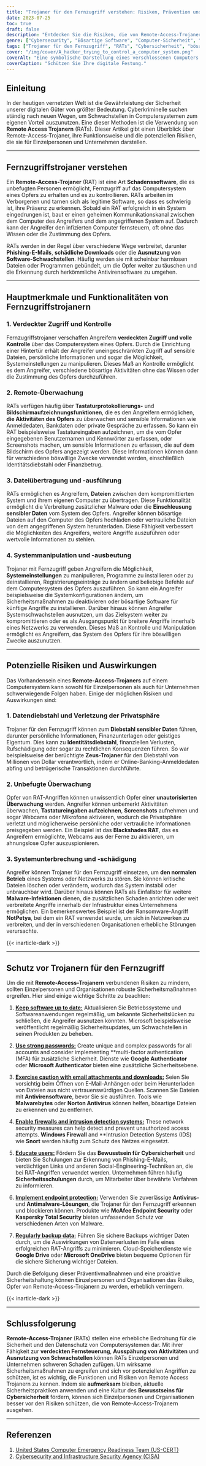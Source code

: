 ```yaml
---
title: "Trojaner für den Fernzugriff verstehen: Risiken, Prävention und Schutz"
date: 2023-07-25
toc: true
draft: false
description: "Entdecken Sie die Risiken, die von Remote-Access-Trojanern (RATs) ausgehen, und lernen Sie wirksame Präventions- und Schutzmaßnahmen zum Schutz Ihrer Computersysteme und Daten kennen."
genre: ["Cybersecurity", "Bösartige Software", "Computer-Sicherheit", "Digitale Bedrohungen", "Trojaner für den Fernzugriff", "Datenschutz", "Datenschutz", "Cyberkriminalität", "Netzwerksicherheit", "Informationssicherheit"]
tags: ["Trojaner für den Fernzugriff", "RATs", "Cybersicherheit", "bösartige Software", "Computersicherheit", "digitale Bedrohungen", "datenschutz", "Verletzung der Privatsphäre", "unbefugte Überwachung", "Systemunterbrechung", "Identitätsdiebstahl", "Finanzbetrug", "Bewusstsein für Cybersicherheit", "Netzwerksicherheit", "Informationssicherheit", "Software-Schwachstellen", "Phishing-Mails", "Datendiebstahl", "Systemmanipulation", "Fernsteuerung", "Cybersicherheitsmaßnahmen", "Endpunktschutz", "sichere Passwörter", "Firewall", "Einbruchserkennung", "Datensicherung", "Datensicherheit", "Cyber-Bedrohungen", "digitale Sicherheit", "Cyber-Abwehr"]
cover: "/img/cover/A_hacker_trying_to_control_a_computer_system.png"
coverAlt: "Eine symbolische Darstellung eines verschlossenen Computers mit Ketten, die die Notwendigkeit eines Schutzes gegen Fernzugriffstrojaner verdeutlicht."
coverCaption: "Schützen Sie Ihre digitale Festung."
---
```


## Einleitung

In der heutigen vernetzten Welt ist die Gewährleistung der Sicherheit unserer digitalen Güter von größter Bedeutung. Cyberkriminelle suchen ständig nach neuen Wegen, um Schwachstellen in Computersystemen zum eigenen Vorteil auszunutzen. Eine dieser Methoden ist die Verwendung von **Remote Access Trojanern** (RATs). Dieser Artikel gibt einen Überblick über Remote-Access-Trojaner, ihre Funktionsweise und die potenziellen Risiken, die sie für Einzelpersonen und Unternehmen darstellen.

______

## Fernzugriffstrojaner verstehen

Ein **Remote-Access-Trojaner** (RAT) ist eine Art **Schadenssoftware**, die es unbefugten Personen ermöglicht, Fernzugriff auf das Computersystem eines Opfers zu erhalten und es zu kontrollieren. RATs arbeiten im Verborgenen und tarnen sich als legitime Software, so dass es schwierig ist, ihre Präsenz zu erkennen. Sobald ein RAT erfolgreich in ein System eingedrungen ist, baut er einen geheimen Kommunikationskanal zwischen dem Computer des Angreifers und dem angegriffenen System auf. Dadurch kann der Angreifer den infizierten Computer fernsteuern, oft ohne das Wissen oder die Zustimmung des Opfers.

RATs werden in der Regel über verschiedene Wege verbreitet, darunter **Phishing-E-Mails**, **schädliche Downloads** oder die **Ausnutzung von Software-Schwachstellen**. Häufig werden sie mit scheinbar harmlosen Dateien oder Programmen gebündelt, um die Opfer weiter zu täuschen und die Erkennung durch herkömmliche Antivirensoftware zu umgehen.

______

## Hauptmerkmale und Funktionalitäten von Fernzugriffstrojanern

### 1. Verdeckter Zugriff und Kontrolle

Fernzugriffstrojaner verschaffen Angreifern **verdeckten Zugriff und volle Kontrolle** über das Computersystem eines Opfers. Durch die Einrichtung einer Hintertür erhält der Angreifer uneingeschränkten Zugriff auf sensible Dateien, persönliche Informationen und sogar die Möglichkeit, Systemeinstellungen zu manipulieren. Dieses Maß an Kontrolle ermöglicht es dem Angreifer, verschiedene bösartige Aktivitäten ohne das Wissen oder die Zustimmung des Opfers durchzuführen.

### 2. Remote-Überwachung

RATs verfügen häufig über **Tastaturprotokollierungs-** und **Bildschirmaufzeichnungsfunktionen**, die es den Angreifern ermöglichen, **die Aktivitäten des Opfers** zu überwachen und sensible Informationen wie Anmeldedaten, Bankdaten oder private Gespräche zu erfassen. So kann ein RAT beispielsweise Tastatureingaben aufzeichnen, um die vom Opfer eingegebenen Benutzernamen und Kennwörter zu erfassen, oder Screenshots machen, um sensible Informationen zu erfassen, die auf dem Bildschirm des Opfers angezeigt werden. Diese Informationen können dann für verschiedene böswillige Zwecke verwendet werden, einschließlich Identitätsdiebstahl oder Finanzbetrug.

### 3. Dateiübertragung und -ausführung

RATs ermöglichen es Angreifern, **Dateien** zwischen dem kompromittierten System und ihrem eigenen Computer zu übertragen. Diese Funktionalität ermöglicht die Verbreitung zusätzlicher Malware oder die **Einschleusung sensibler Daten** vom System des Opfers. Angreifer können bösartige Dateien auf den Computer des Opfers hochladen oder vertrauliche Dateien von dem angegriffenen System herunterladen. Diese Fähigkeit verbessert die Möglichkeiten des Angreifers, weitere Angriffe auszuführen oder wertvolle Informationen zu stehlen.

### 4. Systemmanipulation und -ausbeutung

Trojaner mit Fernzugriff geben Angreifern die Möglichkeit, **Systemeinstellungen** zu manipulieren, Programme zu installieren oder zu deinstallieren, Registrierungseinträge zu ändern und beliebige Befehle auf dem Computersystem des Opfers auszuführen. So kann ein Angreifer beispielsweise die Systemkonfigurationen ändern, um Sicherheitsmaßnahmen zu deaktivieren oder bösartige Software für künftige Angriffe zu installieren. Darüber hinaus können Angreifer Systemschwachstellen ausnutzen, um das Zielsystem weiter zu kompromittieren oder es als Ausgangspunkt für breitere Angriffe innerhalb eines Netzwerks zu verwenden. Dieses Maß an Kontrolle und Manipulation ermöglicht es Angreifern, das System des Opfers für ihre böswilligen Zwecke auszunutzen.

______

## Potenzielle Risiken und Auswirkungen

Das Vorhandensein eines **Remote-Access-Trojaners** auf einem Computersystem kann sowohl für Einzelpersonen als auch für Unternehmen schwerwiegende Folgen haben. Einige der möglichen Risiken und Auswirkungen sind:

### 1. Datendiebstahl und Verletzung der Privatsphäre

Trojaner für den Fernzugriff können zum **Diebstahl sensibler Daten** führen, darunter persönliche Informationen, Finanzunterlagen oder geistiges Eigentum. Dies kann zu **Identitätsdiebstahl**, finanziellen Verlusten, Rufschädigung oder sogar zu rechtlichen Konsequenzen führen. So war beispielsweise der berüchtigte **Zeus-Trojaner** für den Diebstahl von Millionen von Dollar verantwortlich, indem er Online-Banking-Anmeldedaten abfing und betrügerische Transaktionen durchführte.

### 2. Unbefugte Überwachung

Opfer von RAT-Angriffen können unwissentlich Opfer einer **unautorisierten Überwachung** werden. Angreifer können unbemerkt Aktivitäten überwachen, **Tastatureingaben aufzeichnen**, **Screenshots** aufnehmen und sogar Webcams oder Mikrofone aktivieren, wodurch die Privatsphäre verletzt und möglicherweise persönliche oder vertrauliche Informationen preisgegeben werden. Ein Beispiel ist das **Blackshades RAT**, das es Angreifern ermöglichte, Webcams aus der Ferne zu aktivieren, um ahnungslose Opfer auszuspionieren.

### 3. Systemunterbrechung und -schädigung

Angreifer können Trojaner für den Fernzugriff einsetzen, um **den normalen Betrieb** eines Systems oder Netzwerks zu stören. Sie können kritische Dateien löschen oder verändern, wodurch das System instabil oder unbrauchbar wird. Darüber hinaus können RATs als Einfallstor für weitere **Malware-Infektionen** dienen, die zusätzlichen Schaden anrichten oder weit verbreitete Angriffe innerhalb der Infrastruktur eines Unternehmens ermöglichen. Ein bemerkenswertes Beispiel ist der Ransomware-Angriff **NotPetya**, bei dem ein RAT verwendet wurde, um sich in Netzwerken zu verbreiten, und der in verschiedenen Organisationen erhebliche Störungen verursachte.

{{< inarticle-dark >}}
______

## Schutz vor Trojanern für den Fernzugriff

Um die mit **Remote-Access-Trojanern** verbundenen Risiken zu mindern, sollten Einzelpersonen und Organisationen robuste Sicherheitsmaßnahmen ergreifen. Hier sind einige wichtige Schritte zu beachten:

1. [**Keep software up to date:**](https://simeononsecurity.com/articles/why-you-should-be-using-chocolatey-for-windows-package-management/) Aktualisieren Sie Betriebssysteme und Softwareanwendungen regelmäßig, um bekannte Sicherheitslücken zu schließen, die Angreifer ausnutzen könnten. Microsoft beispielsweise veröffentlicht regelmäßig Sicherheitsupdates, um Schwachstellen in seinen Produkten zu beheben.

2. [**Use strong passwords:**](https://simeononsecurity.com/articles/how-to-create-strong-passwords/) Create unique and complex passwords for all accounts and consider implementing **multi-factor authentication (MFA) für zusätzliche Sicherheit. Dienste wie **Google Authenticator** oder **Microsoft Authenticator** bieten eine zusätzliche Sicherheitsebene.

3. [**Exercise caution with email attachments and downloads:**](https://simeononsecurity.com/articles/how-to-identify-phishing/) Seien Sie vorsichtig beim Öffnen von E-Mail-Anhängen oder beim Herunterladen von Dateien aus nicht vertrauenswürdigen Quellen. Scannen Sie Dateien mit **Antivirensoftware**, bevor Sie sie ausführen. Tools wie **Malwarebytes** oder **Norton Antivirus** können helfen, bösartige Dateien zu erkennen und zu entfernen.

4. [**Enable firewalls and intrusion detection systems:**](https://simeononsecurity.com/articles/seven-essential-network-security-measures-to-protect-your-business/) These network security measures can help detect and prevent unauthorized access attempts. **Windows Firewall** and **Intrusion Detection Systems (IDS) wie **Snort** werden häufig zum Schutz des Netzes eingesetzt.

5. [**Educate users:**](https://simeononsecurity.com/cyber-security-career-playbook/managing-a-cyber-security-team/how-to-build-a-security-training-and-awareness-program/) Fördern Sie das **Bewusstsein für Cybersicherheit** und bieten Sie Schulungen zur Erkennung von Phishing-E-Mails, verdächtigen Links und anderen Social-Engineering-Techniken an, die bei RAT-Angriffen verwendet werden. Unternehmen führen häufig **Sicherheitsschulungen** durch, um Mitarbeiter über bewährte Verfahren zu informieren.

6. [**Implement endpoint protection:**](https://simeononsecurity.com/recommendations/anti-virus) Verwenden Sie zuverlässige **Antivirus-** und **Antimalware-Lösungen**, die Trojaner für den Fernzugriff erkennen und blockieren können. Produkte wie **McAfee Endpoint Security** oder **Kaspersky Total Security** bieten umfassenden Schutz vor verschiedenen Arten von Malware.

7. [**Regularly backup data:**](https://simeononsecurity.com/articles/what-is-the-3-2-1-backup-rule-and-why-you-should-use-it/) Führen Sie sichere Backups wichtiger Daten durch, um die Auswirkungen von Datenverlusten im Falle eines erfolgreichen RAT-Angriffs zu minimieren. Cloud-Speicherdienste wie **Google Drive** oder **Microsoft OneDrive** bieten bequeme Optionen für die sichere Sicherung wichtiger Dateien.

Durch die Befolgung dieser Präventivmaßnahmen und eine proaktive Sicherheitshaltung können Einzelpersonen und Organisationen das Risiko, Opfer von Remote-Access-Trojanern zu werden, erheblich verringern.


{{< inarticle-dark >}}

______

## Schlussfolgerung

**Remote-Access-Trojaner** (RATs) stellen eine erhebliche Bedrohung für die Sicherheit und den Datenschutz von Computersystemen dar. Mit ihrer Fähigkeit zur **verdeckten Fernsteuerung**, **Ausspähung von Aktivitäten** und **Ausnutzung von Schwachstellen** können RATs Einzelpersonen und Unternehmen schweren Schaden zufügen. Um wirksame Sicherheitsmaßnahmen zu ergreifen und sich vor potenziellen Angriffen zu schützen, ist es wichtig, die Funktionen und Risiken von Remote Access Trojanern zu kennen. Indem sie **aufmerksam** bleiben, aktuelle Sicherheitspraktiken anwenden und eine Kultur des **Bewusstseins für Cybersicherheit** fördern, können sich Einzelpersonen und Organisationen besser vor den Risiken schützen, die von Remote-Access-Trojanern ausgehen.


______

## Referenzen

1. [United States Computer Emergency Readiness Team (US-CERT)](https://www.us-cert.gov/)
2. [Cybersecurity and Infrastructure Security Agency (CISA)](https://www.cisa.gov/)

